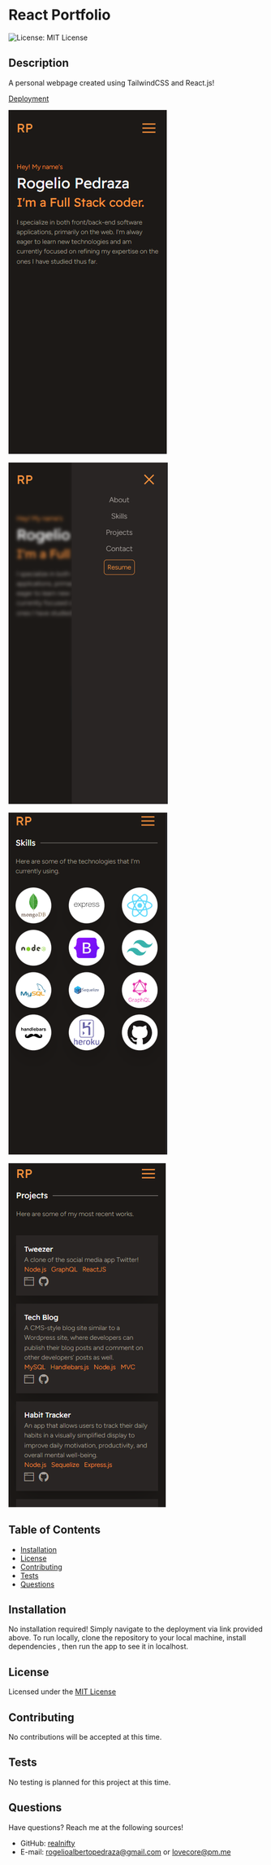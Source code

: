 # React Portfolio

![License: MIT License](https://img.shields.io/badge/license-MIT-orange)
  
## Description

A personal webpage created using TailwindCSS and React.js!

[Deployment](https://rogeliop.dev/)

![app screenshot](./images/app-ss.png)

![app screenshot](./images/app-ss2.png)

![app screenshot](./images/app-ss3.png)

![app screenshot](./images/app-ss4.png)

## Table of Contents

- [Installation](#installation)
- [License](#license)
- [Contributing](#contributing)
- [Tests](#tests)
- [Questions](#questions)

## Installation

No installation required! Simply navigate to the deployment via link provided above. To run locally, clone the repository to your local machine, install dependencies , then run the app to see it in localhost.

## License
    
Licensed under the [MIT License](https://spdx.org/licenses/MIT.html)

## Contributing

No contributions will be accepted at this time.

## Tests

No testing is planned for this project at this time.

## Questions

Have questions? Reach me at the following sources!

* GitHub: [realnifty](https://github.com/realnifty)
* E-mail: rogelioalbertopedraza@gmail.com or lovecore@pm.me

